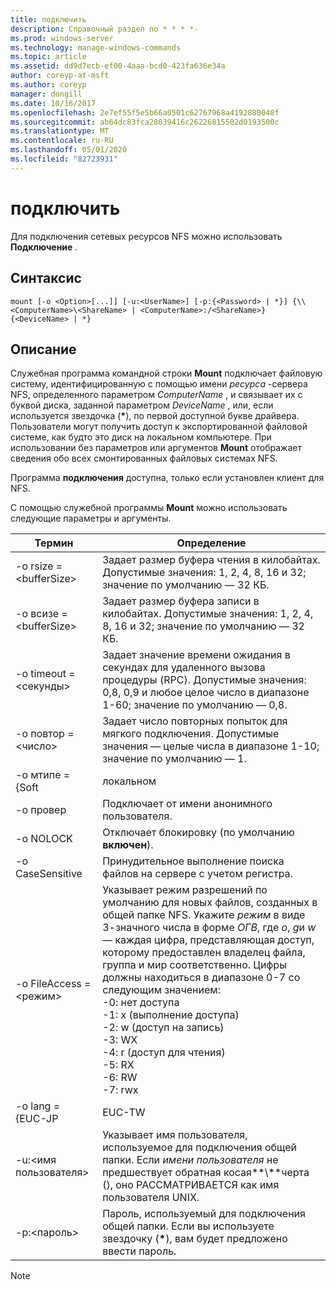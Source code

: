 ```yaml
---
title: подключить
description: Справочный раздел по * * * *-
ms.prod: windows-server
ms.technology: manage-windows-commands
ms.topic: article
ms.assetid: dd9d7ecb-ef00-4aaa-bcd0-423fa636e34a
author: coreyp-at-msft
ms.author: coreyp
manager: dongill
ms.date: 10/16/2017
ms.openlocfilehash: 2e7ef55f5e5b66a0501c62767968a4192880040f
ms.sourcegitcommit: ab64dc83fca28039416c26226815502d0193500c
ms.translationtype: MT
ms.contentlocale: ru-RU
ms.lasthandoff: 05/01/2020
ms.locfileid: "82723931"
---
```

# <a name="mount"></a>подключить



Для подключения сетевых ресурсов NFS можно использовать **Подключение** .

## <a name="syntax"></a>Синтаксис

```
mount [-o <Option>[...]] [-u:<UserName>] [-p:{<Password> | *}] {\\<ComputerName>\<ShareName> | <ComputerName>:/<ShareName>} {<DeviceName> | *}
```

## <a name="description"></a>Описание

Служебная программа командной строки **Mount** подключает файловую систему, идентифицированную с помощью имени *ресурса* -сервера NFS, определенного параметром *ComputerName* , и связывает их с буквой диска, заданной параметром *DeviceName* , или, если используется звездочка (**&#42;**), по первой доступной букве драйвера. Пользователи могут получить доступ к экспортированной файловой системе, как будто это диск на локальном компьютере. При использовании без параметров или аргументов **Mount** отображает сведения обо всех смонтированных файловых системах NFS.

Программа **подключения** доступна, только если установлен клиент для NFS.

С помощью служебной программы **Mount** можно использовать следующие параметры и аргументы.


|          Термин          |                                                                                                                                                                                                                                                Определение                                                                                                                                                                                                                                                |
|------------------------|----------------------------------------------------------------------------------------------------------------------------------------------------------------------------------------------------------------------------------------------------------------------------------------------------------------------------------------------------------------------------------------------------------------------------------------------------------------------------------------------------------|
| -o rsize =\<bufferSize> |                                                                                                                                                                                            Задает размер буфера чтения в килобайтах. Допустимые значения: 1, 2, 4, 8, 16 и 32; значение по умолчанию — 32 КБ.                                                                                                                                                                                            |
| -o всизе =\<bufferSize> |                                                                                                                                                                                           Задает размер буфера записи в килобайтах. Допустимые значения: 1, 2, 4, 8, 16 и 32; значение по умолчанию — 32 КБ.                                                                                                                                                                                            |
| -o timeout =\<секунды>  |                                                                                                                                                                       Задает значение времени ожидания в секундах для удаленного вызова процедуры (RPC). Допустимые значения: 0,8, 0,9 и любое целое число в диапазоне 1-60; значение по умолчанию — 0,8.                                                                                                                                                                       |
|   -o повтор =\<число>   |                                                                                                                                                                                             Задает число повторных попыток для мягкого подключения. Допустимые значения — целые числа в диапазоне 1-10; значение по умолчанию — 1.                                                                                                                                                                                             |
|     -o мтипе = {Soft     |                                                                                                                                                                                                                                                  локальном                                                                                                                                                                                                                                                   |
|        -o провер         |                                                                                                                                                                                                                                       Подключает от имени анонимного пользователя.                                                                                                                                                                                                                                       |
|       -o NOLOCK        |                                                                                                                                                                                                                                Отключает блокировку (по умолчанию **включен**).                                                                                                                                                                                                                                |
|    -o CaseSensitive    |                                                                                                                                                                                                                         Принудительное выполнение поиска файлов на сервере с учетом регистра.                                                                                                                                                                                                                          |
| -o FileAccess =\<режим>  | Указывает режим разрешений по умолчанию для новых файлов, созданных в общей папке NFS. Укажите *режим* в виде 3-значного числа в форме *ОГВ*, где *o*, *g*и *w* — каждая цифра, представляющая доступ, которому предоставлен владелец файла, группа и мир соответственно. Цифры должны находиться в диапазоне 0-7 со следующим значением:</br>-0: нет доступа</br>-1: x (выполнение доступа)</br>-2: w (доступ на запись)</br>-3: WX</br>-4: r (доступ для чтения)</br>-5: RX</br>-6: RW</br>-7: rwx |
|    -o lang = {EUC-JP     |                                                                                                                                                                                                                                                  EUC-TW                                                                                                                                                                                                                                                  |
|     -u:\<имя пользователя>     |                                                                                                                                                                             Указывает имя пользователя, используемое для подключения общей папки. Если *имени пользователя* не предшествует обратная косая**\\**черта (), оно РАССМАТРИВАЕТСЯ как имя пользователя UNIX.                                                                                                                                                                             |
|     -p:\<пароль>     |                                                                                                                                                                                          Пароль, используемый для подключения общей папки. Если вы используете звездочку (**&#42;**), вам будет предложено ввести пароль.                                                                                                                                                                                          |

> [!NOTE]

